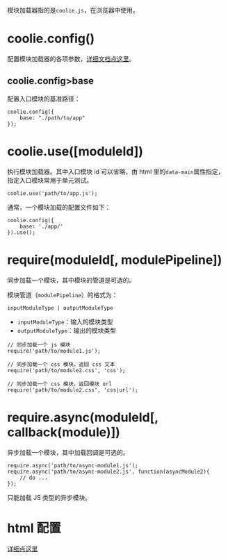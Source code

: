 模块加载器指的是`coolie.js`，在浏览器中使用。

# coolie.config(<configs>)
配置模块加载器的各项参数，[详细文档点这里](./coolie-config.js.md)。

## coolie.config>base
配置入口模块的基准路径：
```
coolie.config({
    base: "./path/to/app"
});
```

# coolie.use([moduleId])
执行模块加载器。其中入口模块 id 可以省略，由 html 里的`data-main`属性指定，指定入口模块常用于单元测试。

```
coolie.use('path/to/app.js');
```

通常，一个模块加载的配置文件如下：
```
coolie.config({
    base: './app/'
}).use();
```

# require(moduleId[, modulePipeline])
同步加载一个模块，其中模块的管道是可选的。

模块管道（`modulePipeline`）的格式为：
```
inputModuleType | outputModuleType
```

- `inputModuleType`：输入的模块类型
- `outputModuleType`：输出的模块类型

```
// 同步加载一个 js 模块
require('path/to/module1.js');

// 同步加载一个 css 模块，返回 css 文本
require('path/to/module2.css', 'css');

// 同步加载一个 css 模块，返回模块 url
require('path/to/module2.css', 'css|url');
```

# require.async(moduleId[, callback(module)])
异步加载一个模块，其中加载回调是可选的。

```
require.async('path/to/async-module1.js');
require.async('path/to/async-module2.js', function(asyncModule2){
    // do ...
});
```

只能加载 JS 类型的异步模块。


# html 配置
[详细点这里](/guide/coolie-config.jsw.md)

